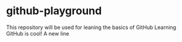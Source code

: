 # github-playground
This repository will be used for leaning the basics of GitHub
Learning GitHub is cool!
A new line
